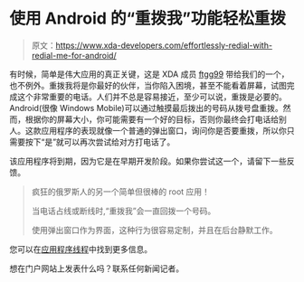 # 使用 Android 的“重拨我”功能轻松重拨

> 原文：<https://www.xda-developers.com/effortlessly-redial-with-redial-me-for-android/>

有时候，简单是伟大应用的真正关键，这是 XDA 成员 [ftgg99](http://forum.xda-developers.com/member.php?u=2441729) 带给我们的一个，也不例外。重拨我将是你最好的伙伴，当你陷入困境，甚至不能看着屏幕，试图完成这个非常重要的电话。人们并不总是容易接近，至少可以说，重拨是必要的。Android(很像 Windows Mobile)可以通过触摸最后拨出的号码从拨号盘重拨。然而，根据你的屏幕大小，你可能需要有一个好的目标，否则你最终会打电话给别人。这款应用程序的表现就像一个普通的弹出窗口，询问你是否要重拨，所以你只需要按下“是”就可以再次尝试给对方打电话了。

该应用程序将到期，因为它是在早期开发阶段。如果你尝试这一个，请留下一些反馈。

> 疯狂的俄罗斯人的另一个简单但很棒的 root 应用！
> 
> 当电话占线或断线时,“重拨我”会一直回拨一个号码。
> 
> 使用弹出窗口作为界面，这种行为很容易定制，并且在后台静默工作。

您可以在[应用程序线程](http://forum.xda-developers.com/showthread.php?t=1094389)中找到更多信息。

想在门户网站上发表什么吗？联系任何新闻记者。